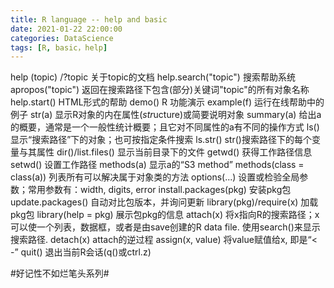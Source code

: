 ```yaml
---
title: R language -- help and basic
date: 2021-01-22 22:00:00
categories: DataScience
tags: [R, basic，help]
---
```


help (topic) /?topic    关于topic的文档
help.search("topic")    搜索帮助系统
apropos("topic")    返回在搜索路径下包含(部分)关键词"topic"的所有对象名称
help.start()    HTML形式的帮助
demo() R    功能演示
example(f)    运行在线帮助中的例子
str(a)    显示R对象的内在属性(*str*ucture)或简要说明对象
summary(a)    给出a的概要，通常是一个一般性统计概要；且它对不同属性的a有不同的操作方式
ls()    显示“搜索路径”下的对象；也可按指定条件搜索
ls.str()    str()搜索路径下的每个变量与其属性
dir()/list.files()    显示当前目录下的文件
getwd()    获得工作路径信息
setwd()    设置工作路径
methods(a)    显示a的“S3 method”
methods(class = class(a))    列表所有可以解决属于对象类的方法
options(...)    设置或检验全局参数；常用参数有：width, digits, error
install.packages(pkg)    安装pkg包
update.packages()    自动对比包版本，并询问更新
library(pkg)/require(x)    加载pkg包
library(help = pkg)    展示包pkg的信息
attach(x)    将x指向R的搜索路径；x可以使一个列表，数据框，或者是由save创建的R data file. 使用search()来显示搜索路径.
detach(x)    attach的逆过程
assign(x, value)    将value赋值给x, 即是“< -”
quit()    退出当前R会话(q()或ctrl.z)

#好记性不如烂笔头系列#